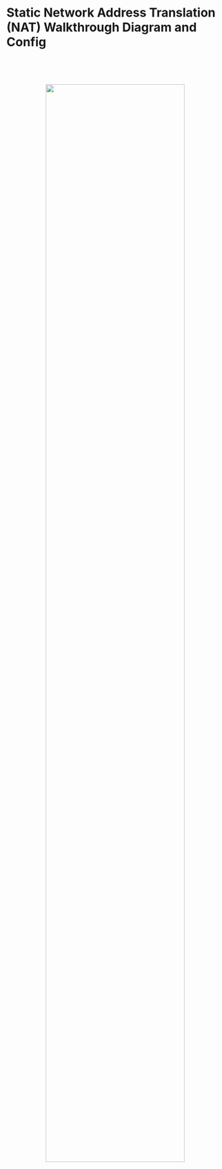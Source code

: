 # Static Network Address Translation (NAT) Walkthrough Diagram and Config

<p>&nbsp;</p>
<p>&nbsp;</p>
<p style="text-align: center;"><img src="https://i.imgur.com/wJOkeIw.png" alt="" width="80%" height="80%" /></p>
<p>&nbsp;</p>
<p>&nbsp;</p>
<p>&nbsp;</p>
